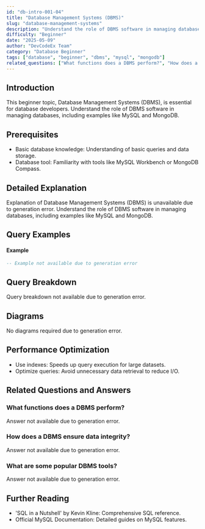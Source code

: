 ```yaml
---
id: "db-intro-001-04"
title: "Database Management Systems (DBMS)"
slug: "database-management-systems"
description: "Understand the role of DBMS software in managing databases, including examples like MySQL and MongoDB."
difficulty: "Beginner"
date: "2025-05-09"
author: "DevCodeEx Team"
category: "Database Beginner"
tags: ["database", "beginner", "dbms", "mysql", "mongodb"]
related_questions: ["What functions does a DBMS perform?", "How does a DBMS ensure data integrity?", "What are some popular DBMS tools?"]
---
```


## Introduction

This beginner topic, Database Management Systems (DBMS), is essential for database developers. Understand the role of DBMS software in managing databases, including examples like MySQL and MongoDB.

## Prerequisites

- Basic database knowledge: Understanding of basic queries and data storage.
- Database tool: Familiarity with tools like MySQL Workbench or MongoDB Compass.

## Detailed Explanation

Explanation of Database Management Systems (DBMS) is unavailable due to generation error. Understand the role of DBMS software in managing databases, including examples like MySQL and MongoDB.

## Query Examples

#### Example
```sql
-- Example not available due to generation error
```

## Query Breakdown

Query breakdown not available due to generation error.

## Diagrams

No diagrams required due to generation error.

## Performance Optimization

- Use indexes: Speeds up query execution for large datasets.
- Optimize queries: Avoid unnecessary data retrieval to reduce I/O.

## Related Questions and Answers

### What functions does a DBMS perform?

Answer not available due to generation error.

### How does a DBMS ensure data integrity?

Answer not available due to generation error.

### What are some popular DBMS tools?

Answer not available due to generation error.

## Further Reading

- 'SQL in a Nutshell' by Kevin Kline: Comprehensive SQL reference.
- Official MySQL Documentation: Detailed guides on MySQL features.